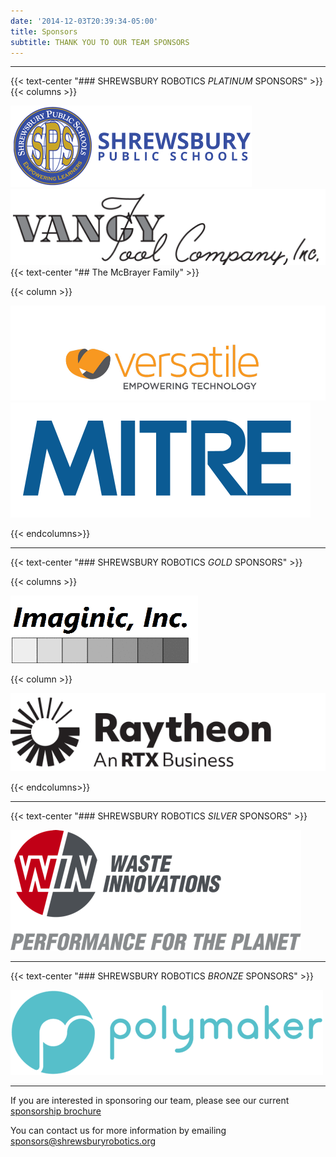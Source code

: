 ```yaml
---
date: '2014-12-03T20:39:34-05:00'
title: Sponsors
subtitle: THANK YOU TO OUR TEAM SPONSORS
---
```


---

{{< text-center "### SHREWSBURY ROBOTICS *PLATINUM* SPONSORS" >}}
{{< columns >}}

[![Shrewsbury High School](shrewsbury-public-schools.png)](https://schools.shrewsburyma.gov/high)
[![Vangytool](Vangytool.png)](http://www.vangytool.com/)
{{< text-center "## The McBrayer Family" >}}

{{< column >}}

[![Versatile Communications logo](Versatile.jpg)](https://www.weareversatile.com/)
[![MITRE](MITRE-logo_Blue.svg)](https://www.mitre.org)

{{< endcolumns>}}

---

{{< text-center "### SHREWSBURY ROBOTICS *GOLD* SPONSORS" >}}

{{< columns >}}

[![Imaginic, Inc](Imaginic.gif)](http://www.imaginic.com/)

{{< column >}}

[![Raytheon](raytheon.svg)](https://www.rtx.com/)

{{< endcolumns>}}

---

{{< text-center "### SHREWSBURY ROBOTICS *SILVER* SPONSORS" >}}

[![Win Waste](Win-Waste-Innovations.png)](https://www.win-waste.com/)

---

{{< text-center "### SHREWSBURY ROBOTICS *BRONZE* SPONSORS" >}}

[![Polymaker](polymaker.png)](https://polymaker.com/)

---

If you are interested in sponsoring our team, please see our current [sponsorship brochure](Sponsorship-Brochure2022.pdf)

You can contact us for more information by emailing [sponsors@shrewsburyrobotics.org](mailto:sponsors@shrewsburyrobotics.org)
